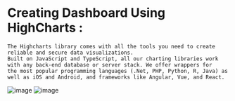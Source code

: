 
# Creating Dashboard  Using  HighCharts :  

    The Highcharts library comes with all the tools you need to create reliable and secure data visualizations. 
    Built on JavaScript and TypeScript, all our charting libraries work with any back-end database or server stack. We offer wrappers for 
    the most popular programming languages (.Net, PHP, Python, R, Java) as well as iOS and Android, and frameworks like Angular, Vue, and React.

    

![image](https://github.com/user-attachments/assets/9c50287e-e58b-4173-82bf-54707b615d16)
![image](https://github.com/user-attachments/assets/91c71ceb-8dda-44c1-b863-c8475fdd6638)

